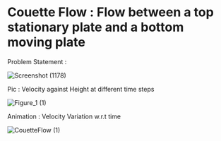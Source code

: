 # Couette Flow : Flow between a top stationary plate and a bottom moving plate

Problem Statement : 

![Screenshot (1178)](https://user-images.githubusercontent.com/68963724/120071406-d8415400-c0ac-11eb-877b-acc2ac7560fb.png)


Pic : Velocity against Height at different time steps

![Figure_1 (1)](https://user-images.githubusercontent.com/68963724/120071279-2a35aa00-c0ac-11eb-85d2-f579e4c40d9a.png)


Animation : Velocity Variation w.r.t time

![CouetteFlow (1)](https://user-images.githubusercontent.com/68963724/120925209-2ed61000-c6f5-11eb-824d-4c22ca4c51cb.gif)
